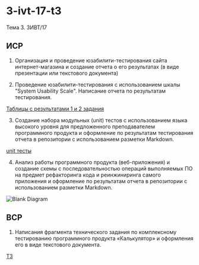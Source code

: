# 3-ivt-17-t3
Тема 3. 3ИВТ/17

## ИСР

1. Организация и проведение юзабилити-тестирования сайта интернет-магазина и создание отчета о его результатах (в виде презентации или текстового документа)

2. Проведение юзабилити-тестирования с использованием шкалы "System Usability Scale". Написание отчета по результатам тестирования. 

[Таблицы с результатами 1 и 2 задания](https://github.com/ctel-prj-mng/3-ivt-17-t3-Akwatore/blob/master/%D0%98%D0%A1%D0%A0%20%D0%90%D0%BD%D0%B0%D0%BB%D0%B8%D0%B7%20%D1%8E%D0%B7%D0%B0%D0%B1%D0%B8%D0%BB%D0%B8%D1%82%D0%B8-%D1%82%D0%B5%D1%81%D1%82%D0%B8%D1%80%D0%BE%D0%B2%D0%B0%D0%BD%D0%B8%D1%8F%20%2B%20SUS%20%D0%A8%D0%B0%D0%BD%D0%B4%D1%8B%D0%B1%D0%B8%D0%BD%D0%B0%2C%20%D0%9F%D0%BB%D1%8F%D1%81%D0%BA%D0%B8%D0%BD%D0%B0%2C%20%D0%93%D1%83%D0%BD%D1%8C%D0%BA%D0%BE.xlsx)

3. Создание набора модульных (unit) тестов с использованием языка высокого уровня для предложенного преподавателем программного продукта и оформление по результатам тестирования отчета в репозитории с использованием разметки Markdown.

[unit тесты](https://github.com/ctel-prj-mng/3-ivt-17-t3-Akwatore/blob/master/unittest.md)

4.  Анализ работы программного продукта (веб-приложения) и создание схемы с последовательностью операций выполняемых ПО на предмет рефакторинга кода и реинжиниринга самого приложения и оформление по результатам отчета в репозитории с использованием разметки Markdown.

![Blank Diagram](https://user-images.githubusercontent.com/31893521/72380823-463ee280-3727-11ea-96c3-0ae064b52a2c.png)

## ВСР

1. Написания фрагмента технического задания по комплексному тестированию программного продукта «Калькулятор» и оформления его в виде текстового документа.

[ТЗ](https://github.com/ctel-prj-mng/3-ivt-17-t3-Akwatore/blob/master/TZ.md)
